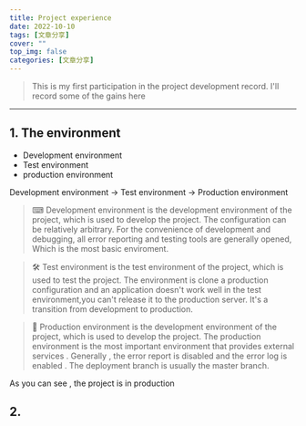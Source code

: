 ```yaml
---
title: Project experience
date: 2022-10-10
tags: [文章分享]
cover: ""
top_img: false
categories: [文章分享]
---
```


>This is my first participation in the project development record.   I'll record some of the gains here

---

## 1. The environment

- Development environment
- Test environment
- production environment

Development environment -> Test environment -> Production environment

> ⌨ Development environment is the development environment of the project, which is used to develop the project. The configuration can be relatively arbitrary. For the convenience of development and debugging, all error reporting and testing tools are generally opened, Which is the most basic enviroment.

> 🛠 Test environment is the test environment of the project, which is used to test the project. The environment is clone a production configuration and an application doesn't work well in the test environment,you can't release it to the production server. It's a transition from development to production.

> 🎉 Production environment is the development environment of the project, which is used to develop the project.  The production environment is the most important environment that provides external services . Generally , the error report is disabled and the error log is enabled . The deployment branch is usually the master branch.

As you can see , the project is in production

## 2. 